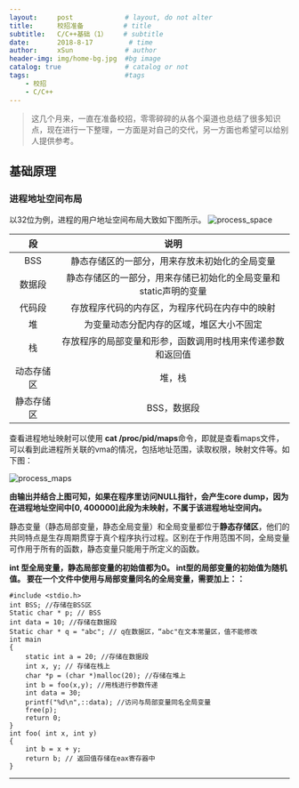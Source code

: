 ```yaml
---
layout:     post             # layout, do not alter
title:      校招准备          # title
subtitle:   C/C++基础（1）    # subtitle
date:       2018-8-17         # time
author:     xSun             # author
header-img: img/home-bg.jpg  #bg image
catalog: true                # catalog or not
tags:                        #tags
    - 校招
    - C/C++
---
```


> 这几个月来，一直在准备校招，零零碎碎的从各个渠道也总结了很多知识点，现在进行一下整理，一方面是对自己的交代，另一方面也希望可以给别人提供参考。

## 基础原理

### 进程地址空间布局
以32位为例，进程的用户地址空间布局大致如下图所示。
![process_space](http://p194hb5ge.bkt.clouddn.com/process_space.jpg)

段|说明
:----:|:------------------------------------:
BSS |	静态存储区的一部分，用来存放未初始化的全局变量
数据段|	静态存储区的一部分，用来存储已初始化的全局变量和static声明的变量
代码段|存放程序代码的内存区，为程序代码在内存中的映射
堆|	为变量动态分配内存的区域，堆区大小不固定
栈|存放程序的局部变量和形参，函数调用时栈用来传递参数和返回值
动态存储区|堆，栈
静态存储区|BSS，数据段

查看进程地址映射可以使用 **cat /proc/pid/maps**命令，即就是查看maps文件，可以看到此进程所关联的vma的情况，包括地址范围，读取权限，映射文件等。如下图：

![process_maps](http://p194hb5ge.bkt.clouddn.com/process_maps.png)

**由输出并结合上图可知，如果在程序里访问NULL指针，会产生core dump，因为在进程地址空间中[0, 400000]此段为未映射，不属于该进程地址空间内。**

静态变量（静态局部变量，静态全局变量）和全局变量都位于**静态存储区**，他们的共同特点是生存周期贯穿于真个程序执行过程。区别在于作用范围不同，全局变量可作用于所有的函数，静态变量只能用于所定义的函数。

**int 型全局变量，静态局部变量的初始值都为0。
int型的局部变量的初始值为随机值。
要在一个文件中使用与局部变量同名的全局变量，需要加上：：**



```
#include <stdio.h>
int BSS; //存储在BSS区
Static char * p; // BSS
int data = 10; //存储在数据段
Static char * q = "abc"; // q在数据区，“abc"在文本常量区，值不能修改
int main
{
	static int a = 20; //存储在数据段
	int x, y; // 存储在栈上
	char *p = (char *)malloc(20); //存储在堆上
	int b = foo(x,y); //用栈进行参数传递
	int data = 30;
	printf("%d\n",::data); //访问与局部变量同名全局变量
	free(p);
	return 0;
}
int foo( int x, int y)
{
	int b = x + y;
	return b; // 返回值存储在eax寄存器中
}

```
---

[^_^]: refs here:

[1]:http://www.xsun24.top/
